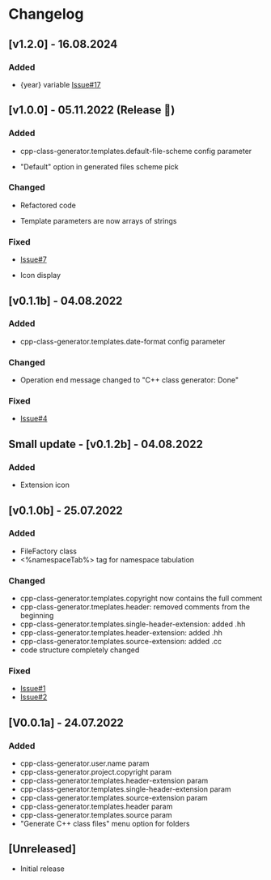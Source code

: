 # Changelog

## [v1.2.0] - 16.08.2024

### Added

 - {year} variable [Issue#17](https://github.com/k4li-0x0/cpp-class-generator/issues/17)

## [v1.0.0] - 05.11.2022 (Release 🥳)

### Added

- cpp-class-generator.templates.default-file-scheme config parameter

- "Default" option in generated files scheme pick

### Changed

- Refactored code

- Template parameters are now arrays of strings

### Fixed

- [Issue#7](https://github.com/k4li-0x0/cpp-class-generator/issues/7)

- Icon display

## [v0.1.1b] - 04.08.2022

### Added

- cpp-class-generator.templates.date-format config parameter

### Changed

- Operation end message changed to "C++ class generator: Done"

### Fixed

- [Issue#4](https://github.com/k4li-0x0/cpp-class-generator/issues/4)

## Small update - [v0.1.2b] - 04.08.2022

### Added

- Extension icon

## [v0.1.0b] - 25.07.2022

### Added

- FileFactory class
- <%namespaceTab%> tag for namespace tabulation

### Changed

- cpp-class-generator.templates.copyright now contains the full comment
- cpp-class-generator.tmeplates.header: removed comments from the beginning
- cpp-class-generator.templates.single-header-extension: added .hh
- cpp-class-generator.templates.header-extension: added .hh
- cpp-class-generator.templates.source-extension: added .cc
- code structure completely changed

### Fixed 

- [Issue#1](https://github.com/k4li-0x0/cpp-class-generator/issues/1)
- [Issue#2](https://github.com/k4li-0x0/cpp-class-generator/issues/2)

## [V0.0.1a] - 24.07.2022

### Added

- cpp-class-generator.user.name param
- cpp-class-generator.project.copyright param
- cpp-class-generator.templates.header-extension param
- cpp-class-generator.templates.single-header-extension param
- cpp-class-generator.templates.source-extension param
- cpp-class-generator.templates.header param
- cpp-class-generator.templates.source param
- "Generate C++ class files" menu option for folders

## [Unreleased]

- Initial release